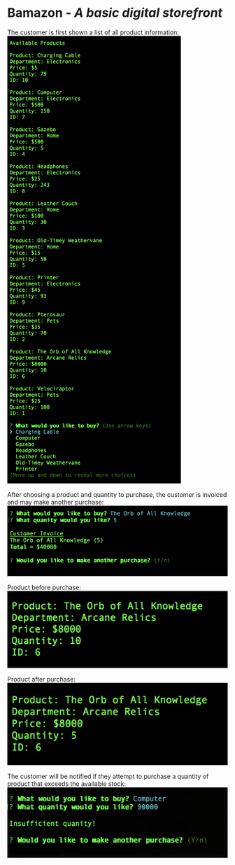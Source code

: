# Bamazon - _A basic digital storefront_

The customer is first shown a list of all product information:
![Initial View](images/initialview.png)

After choosing a product and quantity to purchase, the customer is invoiced and may make another purchase:
![Customer Interaction](images/customerinteraction.png)

Product before purchase:  
![Product Before Purchase](images/productbeforepurchase.png)

Product after purchase:  
![Product after Purchase](images/productafterpurchase.png)

The customer will be notified if they attempt to purchase a quantity of product that exceeds the available stock:
![Failure](images/failure.png)

